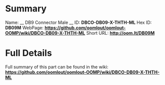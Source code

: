 
Summary
=================

Name: __ DB9 Connector Male __
ID: __DBCO-DB09-X-THTH-ML__
Hex ID: __DB09M__
WebPage: __https://github.com/oomlout/oomlout-OOMP/wiki/DBCO-DB09-X-THTH-ML__
Short URL: __http://oom.lt/DB09M__

Full Details
==========================
Full summary of this part can be found in the wiki:   
__https://github.com/oomlout/oomlout-OOMP/wiki/DBCO-DB09-X-THTH-ML__   

